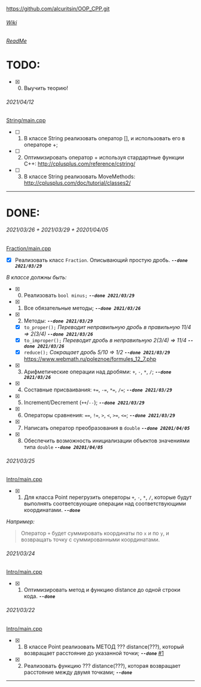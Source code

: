 ﻿https://github.com/alcuritsin/OOP_CPP.git

###### [Wiki](wiki)
###### [ReadMe](ReadMe.md)

# TODO:
- [x] 0. Выучить теорию!

###### 2021/04/12
[String/main.cpp](/Intro/String/main.cpp)
- [ ] 1. В классе String реализовать оператор [], и использовать его в операторе +;
- [ ] 2. Оптимизировать оператор + используя стардартные функции C++:
	http://cplusplus.com/reference/cstring/
- [ ] 3. В классе String реализовать MoveMethods:
	http://cplusplus.com/doc/tutorial/classes2/

---

# DONE:
###### 2021/03/26 + 2021/03/29 + 20201/04/05
[Fraction/main.cpp](/Intro/Fraction/main.cpp)
- [x] Реализовать класс `Fraction`. Описывающий простую дробь. ***`--done 2021/03/29`***

*В классе должны быть:*

- [x] 0. Реализовать `bool minus;` ***`--done 2021/03/29`***
- [x] 1. Все обязательные методы;	***`--done 2021/03/26`***
- [x] 2. Методы:	***`--done 2021/03/29`***
	- [x] `to_proper();`	*Переводит неправильную дробь в правильную 11/4 => 2(3/4)* ***`--done 2021/03/26`***
	- [x] `to_improper();`	*Переводит дробь в неправильную	2(3/4) => 11/4* ***`--done 2021/03/26`***
	- [x] `reduce();`		*Сокращает дробь		5/10 => 1/2* ***`--done 2021/03/29`***
	https://www.webmath.ru/poleznoe/formules_12_7.php
- [x] 3. Арифметические операции над дробями: `+`, `-`, `*`, `/`;	***`--done 2021/03/26`***
- [x] 4. Составные присваивания: `+=`, `-=`, `*=`, `/=`;	***`--done 2021/03/29`***
- [x] 5. Increment/Decrement (`++`/`--`);	***`--done 2021/03/29`***
- [x] 6. Операторы сравнения: `==`, `!=`, `>`, `<`, `>=`, `<=`;	***`--done 2021/03/29`***
- [x] 7. Написать оператор преобразования в `double` ***`--done 20201/04/05`***
- [x] 8. Обеспечить возможность инициализации объектов значениями типа `double` ***`--done 20201/04/05`***

###### 2021/03/25
[Intro/main.cpp](/Intro/main.cpp)
- [x] 1. Для класса Point перегрузить опервторы `+`, `-`, `*`, `/`, которые будут выполнять соответсвующие операции над соответствующими координатами. ***`--done`***

*Например:*
> Оператор `+` будет суммировать координаты по `x` и по `y`, и возвращать точку с суммированными координатами. 

###### 2021/03/24
[Intro/main.cpp](/Intro/main.cpp)
- [x] 1. Оптимизировать метод и функцию distance до одной строки кода. ***`--done`***

###### 2021/03/22
[Intro/main.cpp](/Intro/main.cpp)
- [x] 1. В классе Point реализовать МЕТОД ??? distance(???), который возвращает расстояние до указанной точки; ***`--done`*** [#1](https://github.com/alcuritsin/OOP_CPP/issues/1 "issues/1")
- [x] 2. Реализовать функцию ??? distance(???), которая возвращает расстояние между двумя точками; ***`--done`***

---
[ThisRepo]:(https://github.com/alcuritsin/OOP_CPP.git)